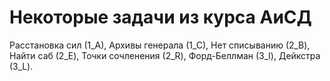 # Некоторые задачи из курса АиСД
Расстановка сил (1_А), Архивы генерала (1_С), Нет списыванию (2_B), Найти саб (2_E), Точки сочленения (2_R), Форд-Беллман (3_I), Дейкстра (3_L).

